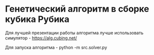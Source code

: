 # Генетический алгоритм в сборке кубика Рубика
Для лучшей презентации работы алгоритма лучше использовать симулятор - https://alg.cubing.net/

Для запуска алгоритма - python -m src.solver.py

